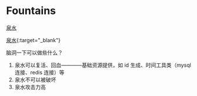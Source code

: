 # Fountains
<a 
href="https://ch99en.github.io/Fountains/?_blank"
target="_blank">
泉水
</a>

[泉水](https://ch99en.github.io/Fountains/){:target="_blank"}

脑洞一下可以做些什么？
1. 泉水可以复活、回血————基础资源提供，如 id 生成、时间工具类（mysql 连接、redis 连接）等
2. 泉水不可以被破坏
3. 泉水攻击力高

